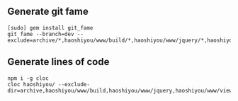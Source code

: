 
## Generate git fame

```
[sudo] gem install git_fame
git fame --branch=dev --exclude=archive/*,haoshiyou/www/build/*,haoshiyou/www/jquery/*,haoshiyou/www/viewerjs/*,haoshiyou/node_modules/*,haoshiyou/platforms/*,haoshiyou/typings/*
```

## Generate lines of code 

```
npm i -g cloc
cloc haoshiyou/ --exclude-dir=archive,haoshiyou/www/build,haoshiyou/www/jquery,haoshiyou/www/viewerjs,haoshiyou/node_modules,haoshiyou/platforms,haoshiyou/typings

```
